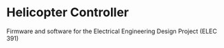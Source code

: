 # Helicopter Controller
Firmware and software for the Electrical Engineering Design Project (ELEC 391)
